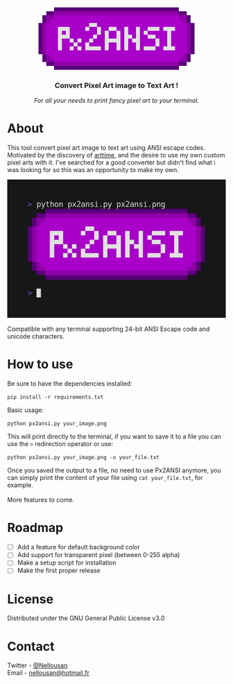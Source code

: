<br>
<p align="center">
<img width="360" height="144" src=".github/px2ansi.png">
</p>
<h3 align="center">Convert Pixel Art image to Text Art !</h3>
<p align="center"><i>
For all your needs to print fancy pixel art to your terminal.
</i></p>

# About

This tool convert pixel art image to text art using ANSI escape codes.
Motivated by the discovery of [arttime](https://github.com/poetaman/arttime), and the desire to use
my own custom pixel arts with it.
I've searched for a good converter but didn't find what i was looking for so this was an opportunity
to make my own.

<p align="center">
<img width="650" src=".github/demo.gif">
</p>

Compatible with any terminal supporting 24-bit ANSI Escape code and unicode characters.

# How to use

Be sure to have the dependencies installed:
```
pip install -r requirements.txt
```

Basic usage:
```
python px2ansi.py your_image.png
```

This will print directly to the terminal, if you want to save it to a file you can use the `>`
redirection operator or use:
```
python px2ansi.py your_image.png -o your_file.txt
```
Once you saved the output to a file, no need to use Px2ANSI anymore, you can simply print the content 
of your file using `cat your_file.txt`, for example.\
<br>
More features to come.

# Roadmap

- [ ] Add a feature for default background color
- [ ] Add support for transparent pixel (between 0-255 alpha)
- [ ] Make a setup script for installation
- [ ] Make the first proper release

# License

Distributed under the GNU General Public License v3.0

# Contact

Twitter - [@Nellousan](https://twitter.com/Nellousan)\
Email - nellousan@hotmail.fr